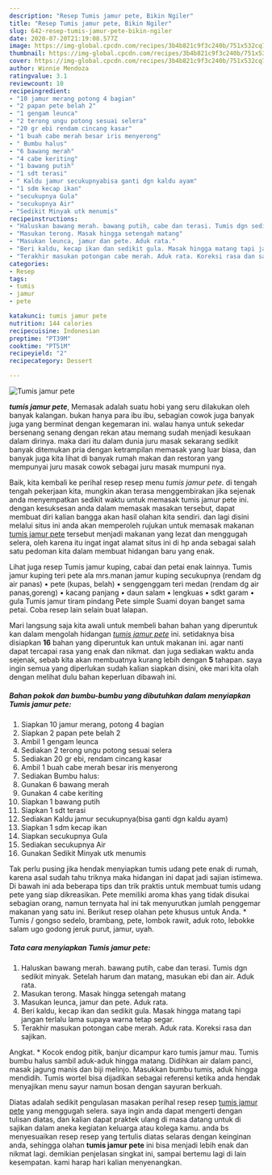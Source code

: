 ```yaml
---
description: "Resep Tumis jamur pete, Bikin Ngiler"
title: "Resep Tumis jamur pete, Bikin Ngiler"
slug: 642-resep-tumis-jamur-pete-bikin-ngiler
date: 2020-07-20T21:19:08.577Z
image: https://img-global.cpcdn.com/recipes/3b4b821c9f3c240b/751x532cq70/tumis-jamur-pete-foto-resep-utama.jpg
thumbnail: https://img-global.cpcdn.com/recipes/3b4b821c9f3c240b/751x532cq70/tumis-jamur-pete-foto-resep-utama.jpg
cover: https://img-global.cpcdn.com/recipes/3b4b821c9f3c240b/751x532cq70/tumis-jamur-pete-foto-resep-utama.jpg
author: Winnie Mendoza
ratingvalue: 3.1
reviewcount: 10
recipeingredient:
- "10 jamur merang potong 4 bagian"
- "2 papan pete belah 2"
- "1 gengam leunca"
- "2 terong ungu potong sesuai selera"
- "20 gr ebi rendam cincang kasar"
- "1 buah cabe merah besar iris menyerong"
- " Bumbu halus"
- "6 bawang merah"
- "4 cabe keriting"
- "1 bawang putih"
- "1 sdt terasi"
- " Kaldu jamur secukupnyabisa ganti dgn kaldu ayam"
- "1 sdm kecap ikan"
- "secukupnya Gula"
- "secukupnya Air"
- "Sedikit Minyak utk menumis"
recipeinstructions:
- "Haluskan bawang merah. bawang putih, cabe dan terasi. Tumis dgn sedikit minyak. Setelah harum dan matang, masukan ebi dan air. Aduk rata."
- "Masukan terong. Masak hingga setengah matang"
- "Masukan leunca, jamur dan pete. Aduk rata."
- "Beri kaldu, kecap ikan dan sedikit gula. Masak hingga matang tapi jangan terlalu lama supaya warna tetap segar."
- "Terakhir masukan potongan cabe merah. Aduk rata. Koreksi rasa dan sajikan."
categories:
- Resep
tags:
- tumis
- jamur
- pete

katakunci: tumis jamur pete 
nutrition: 144 calories
recipecuisine: Indonesian
preptime: "PT39M"
cooktime: "PT51M"
recipeyield: "2"
recipecategory: Dessert

---
```



![Tumis jamur pete](https://img-global.cpcdn.com/recipes/3b4b821c9f3c240b/751x532cq70/tumis-jamur-pete-foto-resep-utama.jpg)

<b><i>tumis jamur pete</i></b>, Memasak adalah suatu hobi yang seru dilakukan oleh banyak kalangan. bukan hanya para ibu ibu, sebagian cowok juga banyak juga yang berminat dengan kegemaran ini. walau hanya untuk sekedar bersenang senang dengan rekan atau memang sudah menjadi kesukaan dalam dirinya. maka dari itu dalam dunia juru masak sekarang sedikit banyak ditemukan pria dengan ketrampilan memasak yang luar biasa, dan banyak juga kita lihat di banyak rumah makan dan restoran yang mempunyai juru masak cowok sebagai juru masak mumpuni nya.

Baik, kita kembali ke perihal resep resep menu <i>tumis jamur pete</i>. di tengah tengah pekerjaan kita, mungkin akan terasa menggembirakan jika sejenak anda menyempatkan sedikit waktu untuk memasak tumis jamur pete ini. dengan kesuksesan anda dalam memasak masakan tersebut, dapat membuat diri kalian bangga akan hasil olahan kita sendiri. dan lagi disini melalui situs ini anda akan memperoleh rujukan untuk memasak makanan <u>tumis jamur pete</u> tersebut menjadi makanan yang lezat dan menggugah selera, oleh karena itu ingat ingat alamat situs ini di hp anda sebagai salah satu pedoman kita dalam membuat hidangan baru yang enak.

Lihat juga resep Tumis jamur kuping, cabai dan petai enak lainnya. Tumis jamur kuping teri pete ala mrs.manan jamur kuping secukupnya (rendam dg air panas) • pete (kupas, belah) • senggenggam teri medan (rendam dg air panas,goreng) • kacang panjang • daun salam • lengkuas • sdkt garam • gula Tumis jamur tiram pindang Pete simple Suami doyan banget sama petai. Coba resep lain selain buat lalapan.


Mari langsung saja kita awali untuk membeli bahan bahan yang diperuntuk kan dalam mengolah hidangan <u><i>tumis jamur pete</i></u> ini. setidaknya bisa disiapkan <b>16</b> bahan yang diperuntuk kan untuk makanan ini. agar nanti dapat tercapai rasa yang enak dan nikmat. dan juga sediakan waktu anda sejenak, sebab kita akan membuatnya kurang lebih dengan <b>5</b> tahapan. saya ingin semua yang diperlukan sudah kalian siapkan disini, oke mari kita olah dengan melihat dulu bahan keperluan dibawah ini.

<!--inarticleads1-->

##### Bahan pokok dan bumbu-bumbu yang dibutuhkan dalam menyiapkan Tumis jamur pete:

1. Siapkan 10 jamur merang, potong 4 bagian
1. Siapkan 2 papan pete belah 2
1. Ambil 1 gengam leunca
1. Sediakan 2 terong ungu potong sesuai selera
1. Sediakan 20 gr ebi, rendam cincang kasar
1. Ambil 1 buah cabe merah besar iris menyerong
1. Sediakan  Bumbu halus:
1. Gunakan 6 bawang merah
1. Gunakan 4 cabe keriting
1. Siapkan 1 bawang putih
1. Siapkan 1 sdt terasi
1. Sediakan  Kaldu jamur secukupnya(bisa ganti dgn kaldu ayam)
1. Siapkan 1 sdm kecap ikan
1. Siapkan secukupnya Gula
1. Sediakan secukupnya Air
1. Gunakan Sedikit Minyak utk menumis


Tak perlu pusing jika hendak menyiapkan tumis udang pete enak di rumah, karena asal sudah tahu triknya maka hidangan ini dapat jadi sajian istimewa. Di bawah ini ada beberapa tips dan trik praktis untuk membuat tumis udang pete yang siap dikreasikan. Pete memiliki aroma khas yang tidak disukai sebagian orang, namun ternyata hal ini tak menyurutkan jumlah penggemar makanan yang satu ini. Berikut resep olahan pete khusus untuk Anda. * Tumis / gongso sedelo, brambang, pete, lombok rawit, aduk roto, lebokke salam ugo godong jeruk purut, jamur, uyah. 

<!--inarticleads2-->

##### Tata cara menyiapkan Tumis jamur pete:

1. Haluskan bawang merah. bawang putih, cabe dan terasi. Tumis dgn sedikit minyak. Setelah harum dan matang, masukan ebi dan air. Aduk rata.
1. Masukan terong. Masak hingga setengah matang
1. Masukan leunca, jamur dan pete. Aduk rata.
1. Beri kaldu, kecap ikan dan sedikit gula. Masak hingga matang tapi jangan terlalu lama supaya warna tetap segar.
1. Terakhir masukan potongan cabe merah. Aduk rata. Koreksi rasa dan sajikan.


Angkat. * Kocok endog pitik, banjur dicampur karo tumis jamur mau. Tumis bumbu halus sambil aduk-aduk hingga matang. Didihkan air dalam panci, masak jagung manis dan biji melinjo. Masukkan bumbu tumis, aduk hingga mendidih. Tumis wortel bisa dijadikan sebagai referensi ketika anda hendak menyajikan menu sayur namun bosan dengan sayuran berkuah. 

Diatas adalah sedikit pengulasan masakan perihal resep resep <u>tumis jamur pete</u> yang menggugah selera. saya ingin anda dapat mengerti dengan tulisan diatas, dan kalian dapat praktek ulang di masa datang untuk di sajikan dalam aneka kegiatan keluarga atau kolega kamu. anda bs menyesuaikan resep resep yang tertulis diatas selaras dengan keinginan anda, sehingga olahan <b>tumis jamur pete</b> ini bisa menjadi lebih enak dan nikmat lagi. demikian penjelasan singkat ini, sampai bertemu lagi di lain kesempatan. kami harap hari kalian menyenangkan.
